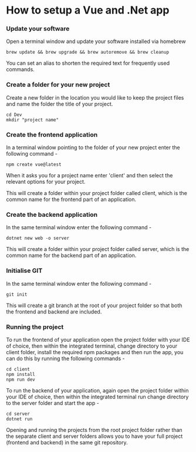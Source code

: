 # How to setup a Vue and .Net app

### Update your software

Open a terminal window and update your software installed via homebrew

```Shell
brew update && brew upgrade && brew autoremove && brew cleanup
```

You can set an alias to shorten the required text for frequently used commands.

### Create a folder for your new project

Create a new folder in the location you would like to keep the project files
and name the folder the title of your project.

```shell
cd Dev
mkdir "project name"
```

### Create the frontend application

In a terminal window pointing to the folder of your new project
enter the following command -

```shell
npm create vue@latest
```

When it asks you for a project name enter 'client' and then select the relevant
options for your project.

This will create a folder within your project folder called client,
which is the common name for the frontend part of an application.

### Create the backend application

In the same terminal window enter the following command -

```shell
dotnet new web -o server
```

This will create a folder within your project folder called server,
which is the common name for the backend part of an application.

### Initialise GIT

In the same terminal window enter the following command -

```shell
git init
```

This will create a git branch at the root of your project folder so that
both the frontend and backend are included.

### Running the project

To run the frontend of your application open the project folder with your IDE of choice,
then within the integrated terminal, change directory to your client folder,
install the required npm packages and then run the app, you can do this by running the
following commands -

```shell
cd client
npm install
npm run dev
```

To run the backend of your application, again open the project folder within your IDE of choice,
then within the integrated terminal run change directory to the server folder and start
the app -

```shell
cd server
dotnet run
```

Opening and running the projects from the root project folder rather than the separate client
and server folders allows you to have your full project (frontend and backend) in the same git
repository.